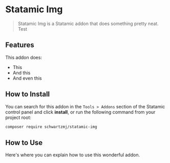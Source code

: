 # Statamic Img

> Statamic Img is a Statamic addon that does something pretty neat.
> Test

## Features

This addon does:

-   This
-   And this
-   And even this

## How to Install

You can search for this addon in the `Tools > Addons` section of the Statamic control panel and click **install**, or run the following command from your project root:

```bash
composer require schwartzmj/statamic-img
```

## How to Use

Here's where you can explain how to use this wonderful addon.
